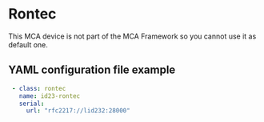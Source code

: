# Rontec

This MCA device is not part of the MCA Framework so you cannot use it
as default one.

## YAML configuration file example

```YAML
 - class: rontec
   name: id23-rontec
   serial:
     url: "rfc2217://lid232:28000"
```